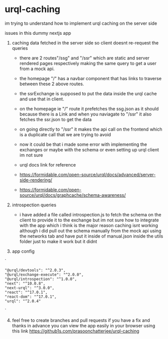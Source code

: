 # urql-caching

im trying to understand how to implement urql caching on the server side 

issues in this dummy nextjs app

1. caching data fetched in the server side so client doesnt re-request the queries
    * there are 2 routes"/ssg" and "/ssr" which are static and server rendered pages respectively making the same query to get a user from a mock api.
    
    * the homepage "/" has a navbar component that has links to traverse between these 2 above routes.
    
    * the ssrExchange is supposed to put the data inside the urql cache and use that in client.
  
    * on the homepage ie "/" route it prefetches the ssg.json as it should because there is a Link and when you naviagate to "/ssr" it also fetches the ssr.json to get the data 
    
    * on going directly to "/ssr" it makes the api call on the frontend which is a duplicate call that we are trying to avoid
    
    * now it could be that i made some error with implementing the exchanges or maybe with the schema or even setting up urql client im not sure 
    
    * urql docs link for reference
    
    * https://formidable.com/open-source/urql/docs/advanced/server-side-rendering/
    
    * https://formidable.com/open-source/urql/docs/graphcache/schema-awareness/
    
    
2. introspection queries
  
   * i have added a file called introspection.js to fetch the schema on the client to provide it to the exchange but im not sure how to integrate with 
    the app which i think is the major reason caching isnt working although i did pull out the schema manually from the mock api using the networks tab
     and have put it inside of manual.json inside the utils folder just to make it work but it didnt

3. app config

  `
  
    "@urql/devtools": "^2.0.3",
    "@urql/exchange-execute": "^2.0.0",
    "@urql/introspection": "^1.0.0",
    "next": "^10.0.8",
    "next-urql": "^3.0.0",
    "react": "^17.0.1",
    "react-dom": "^17.0.1",
    "urql": "^2.0.4"
  `
  
  4. feel free to create branches and pull requests if you have a fix and thanks in advance
    you can view the app easily in your browser using this link https://github1s.com/prasoonchatterjee/urql-caching
